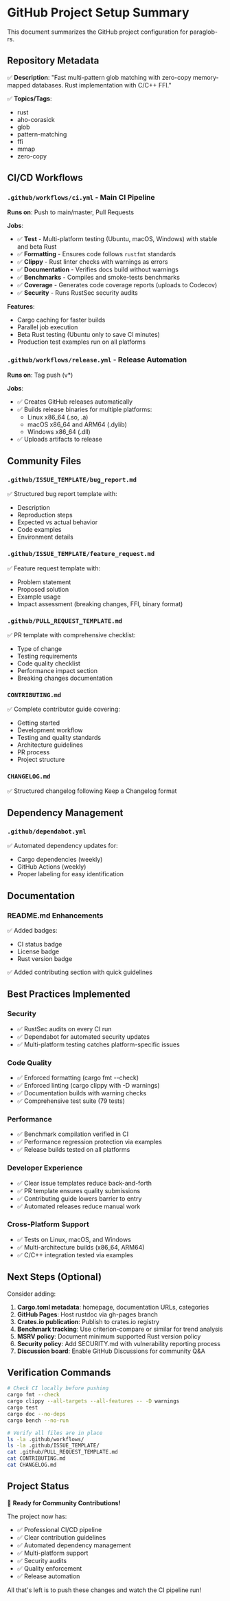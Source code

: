 # GitHub Project Setup Summary

This document summarizes the GitHub project configuration for paraglob-rs.

## Repository Metadata

✅ **Description**: "Fast multi-pattern glob matching with zero-copy memory-mapped databases. Rust implementation with C/C++ FFI."

✅ **Topics/Tags**:
- rust
- aho-corasick
- glob
- pattern-matching
- ffi
- mmap
- zero-copy

## CI/CD Workflows

### `.github/workflows/ci.yml` - Main CI Pipeline
**Runs on**: Push to main/master, Pull Requests

**Jobs**:
- ✅ **Test** - Multi-platform testing (Ubuntu, macOS, Windows) with stable and beta Rust
- ✅ **Formatting** - Ensures code follows `rustfmt` standards
- ✅ **Clippy** - Rust linter checks with warnings as errors
- ✅ **Documentation** - Verifies docs build without warnings
- ✅ **Benchmarks** - Compiles and smoke-tests benchmarks
- ✅ **Coverage** - Generates code coverage reports (uploads to Codecov)
- ✅ **Security** - Runs RustSec security audits

**Features**:
- Cargo caching for faster builds
- Parallel job execution
- Beta Rust testing (Ubuntu only to save CI minutes)
- Production test examples run on all platforms

### `.github/workflows/release.yml` - Release Automation
**Runs on**: Tag push (v*)

**Jobs**:
- ✅ Creates GitHub releases automatically
- ✅ Builds release binaries for multiple platforms:
  - Linux x86_64 (.so, .a)
  - macOS x86_64 and ARM64 (.dylib)
  - Windows x86_64 (.dll)
- ✅ Uploads artifacts to release

## Community Files

### `.github/ISSUE_TEMPLATE/bug_report.md`
✅ Structured bug report template with:
- Description
- Reproduction steps
- Expected vs actual behavior
- Code examples
- Environment details

### `.github/ISSUE_TEMPLATE/feature_request.md`
✅ Feature request template with:
- Problem statement
- Proposed solution
- Example usage
- Impact assessment (breaking changes, FFI, binary format)

### `.github/PULL_REQUEST_TEMPLATE.md`
✅ PR template with comprehensive checklist:
- Type of change
- Testing requirements
- Code quality checklist
- Performance impact section
- Breaking changes documentation

### `CONTRIBUTING.md`
✅ Complete contributor guide covering:
- Getting started
- Development workflow
- Testing and quality standards
- Architecture guidelines
- PR process
- Project structure

### `CHANGELOG.md`
✅ Structured changelog following Keep a Changelog format

## Dependency Management

### `.github/dependabot.yml`
✅ Automated dependency updates for:
- Cargo dependencies (weekly)
- GitHub Actions (weekly)
- Proper labeling for easy identification

## Documentation

### README.md Enhancements
✅ Added badges:
- CI status badge
- License badge
- Rust version badge

✅ Added contributing section with quick guidelines

## Best Practices Implemented

### Security
- ✅ RustSec audits on every CI run
- ✅ Dependabot for automated security updates
- ✅ Multi-platform testing catches platform-specific issues

### Code Quality
- ✅ Enforced formatting (cargo fmt --check)
- ✅ Enforced linting (cargo clippy with -D warnings)
- ✅ Documentation builds with warning checks
- ✅ Comprehensive test suite (79 tests)

### Performance
- ✅ Benchmark compilation verified in CI
- ✅ Performance regression protection via examples
- ✅ Release builds tested on all platforms

### Developer Experience
- ✅ Clear issue templates reduce back-and-forth
- ✅ PR template ensures quality submissions
- ✅ Contributing guide lowers barrier to entry
- ✅ Automated releases reduce manual work

### Cross-Platform Support
- ✅ Tests on Linux, macOS, and Windows
- ✅ Multi-architecture builds (x86_64, ARM64)
- ✅ C/C++ integration tested via examples

## Next Steps (Optional)

Consider adding:
1. **Cargo.toml metadata**: homepage, documentation URLs, categories
2. **GitHub Pages**: Host rustdoc via gh-pages branch
3. **Crates.io publication**: Publish to crates.io registry
4. **Benchmark tracking**: Use criterion-compare or similar for trend analysis
5. **MSRV policy**: Document minimum supported Rust version policy
6. **Security policy**: Add SECURITY.md with vulnerability reporting process
7. **Discussion board**: Enable GitHub Discussions for community Q&A

## Verification Commands

```bash
# Check CI locally before pushing
cargo fmt --check
cargo clippy --all-targets --all-features -- -D warnings
cargo test
cargo doc --no-deps
cargo bench --no-run

# Verify all files are in place
ls -la .github/workflows/
ls -la .github/ISSUE_TEMPLATE/
cat .github/PULL_REQUEST_TEMPLATE.md
cat CONTRIBUTING.md
cat CHANGELOG.md
```

## Project Status

🎉 **Ready for Community Contributions!**

The project now has:
- ✅ Professional CI/CD pipeline
- ✅ Clear contribution guidelines
- ✅ Automated dependency management
- ✅ Multi-platform support
- ✅ Security audits
- ✅ Quality enforcement
- ✅ Release automation

All that's left is to push these changes and watch the CI pipeline run!

